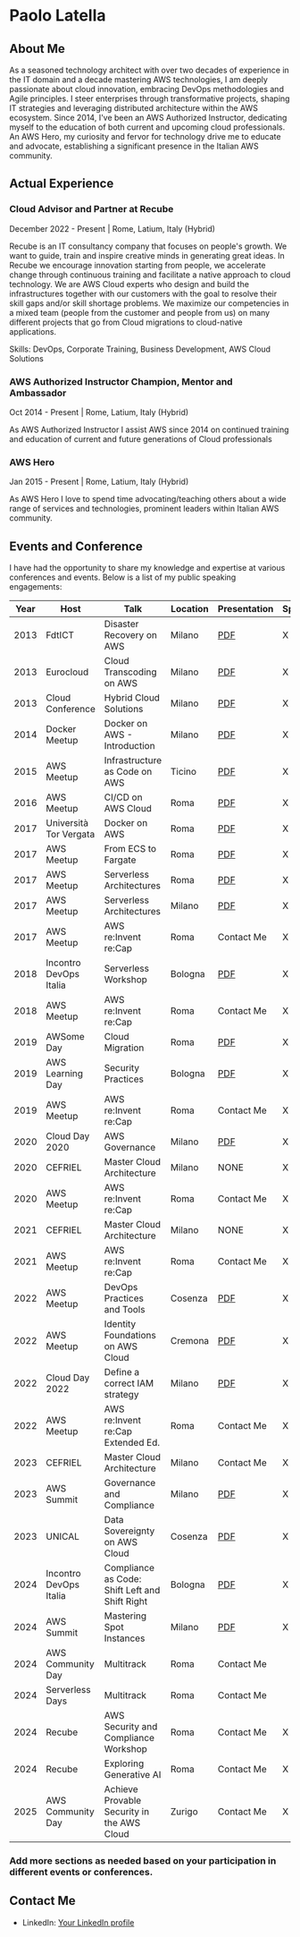 # Paolo Latella

## About Me
As a seasoned technology architect with over two decades of experience in the IT domain and a decade mastering AWS technologies, I am deeply passionate about cloud innovation, embracing DevOps methodologies and Agile principles. I steer enterprises through transformative projects, shaping IT strategies and leveraging distributed architecture within the AWS ecosystem. Since 2014, I've been an AWS Authorized Instructor, dedicating myself to the education of both current and upcoming cloud professionals. An AWS Hero, my curiosity and fervor for technology drive me to educate and advocate, establishing a significant presence in the Italian AWS community.

## Actual Experience

### Cloud Advisor and Partner at Recube
December 2022 - Present | Rome, Latium, Italy (Hybrid)

Recube is an IT consultancy company that focuses on people's growth. We want to guide, train and inspire creative minds in generating great ideas. In Recube we encourage innovation starting from people, we accelerate change through continuous training and facilitate a native approach to cloud technology. We are AWS Cloud experts who design and build the infrastructures together with our customers with the goal to resolve their skill gaps and/or skill shortage problems. We maximize our competencies in a mixed team (people from the customer and people from us) on many different projects that go from Cloud migrations to cloud-native applications.

Skills: DevOps, Corporate Training, Business Development, AWS Cloud Solutions

### AWS Authorized Instructor Champion, Mentor and Ambassador
Oct 2014 - Present | Rome, Latium, Italy (Hybrid)

As AWS Authorized Instructor I assist AWS since 2014 on continued training and education of current and future generations of Cloud professionals

### AWS Hero
Jan 2015 - Present | Rome, Latium, Italy (Hybrid)

As AWS Hero I love to spend time advocating/teaching others about a wide range of services and technologies, prominent leaders within Italian AWS community.

## Events and Conference
I have had the opportunity to share my knowledge and expertise at various conferences and events. Below is a list of my public speaking engagements:

| Year | Host            | Talk                        | Location   | Presentation                           |Speaker|Organizer|
|------|-----------------------|-----------------------------------|------------|------------------------------------------------|-------|---------|
| 2013 | FdtICT                | Disaster Recovery on AWS          | Milano     | [PDF](https://github.com/PaoloL/public-speaking/blob/main/2013/2013%20-%20FdtICT%20-%20DR%20on%20AWS.pdf) |X||
| 2013 | Eurocloud             | Cloud Transcoding on AWS          | Milano     | [PDF](https://github.com/PaoloL/public-speaking/blob/main/2013/2013%20-%20Milano%20-%20Eurocloud%20-%20Cloud%20Transcoding.pdf) |X||
| 2013 | Cloud Conference      | Hybrid Cloud Solutions            | Milano     | [PDF](https://github.com/PaoloL/public-speaking/blob/main/2013/2013%20-%20Milano%20-%20CLC2013%20-%20Hybrid%20Cloud.pdf) |X||
| 2014 | Docker Meetup         | Docker on AWS - Introduction      | Milano     | [PDF](https://github.com/PaoloL/public-speaking/blob/main/2014/20141215%20-%20Milno%20-%20Docker%20Meetup.pdf) |X||
| 2015 | AWS Meetup  | Infrastructure as Code on AWS     | Ticino     | [PDF](https://github.com/PaoloL/public-speaking/blob/main/2015/20150617%20-%20Ticino%20-%20A.pdf) |X||
| 2016 | AWS Meetup    | CI/CD on AWS Cloud                | Roma       | [PDF](https://github.com/PaoloL/public-speaking/blob/main/2016/20161017%20-%20Roma%20-%20CI%26CD%20on%20AWS.pdf) |X|X|
| 2017 | Università Tor Vergata   | Docker on AWS                    | Roma       | [PDF](https://github.com/PaoloL/public-speaking/blob/main/2017/2017%20-%20Roma%20-%20Docker%20and%20AWS.pdf) |X|X|
| 2017 | AWS Meetup     | From ECS to Fargate               | Roma       | [PDF](https://github.com/PaoloL/public-speaking/blob/main/2017/2017%20-%20Roma%20-%20From%20ECS%20to%20Fargate%3AECS.pdf) |X|X|
| 2017 | AWS Meetup    | Serverless Architectures          | Roma       | [PDF](https://github.com/PaoloL/public-speaking/blob/main/2017/Serverless%20Architectures%20on%20AWS.pdf) |X|X|
| 2017 | AWS Meetup   | Serverless Architectures          | Milano     | [PDF](https://github.com/PaoloL/public-speaking/blob/main/2017/20170316%20-%20Milano%20-%20Serverless.pdf) |X||
| 2017 | AWS Meetup   | AWS re:Invent re:Cap              | Roma       | Contact Me |X||
| 2018 | Incontro DevOps Italia| Serverless Workshop               | Bologna    | [PDF](https://github.com/PaoloL/public-speaking/blob/main/2018/IDI%202018%20-%20Workshop%20Serverless%20.pdf) |X|X|
| 2018 | AWS Meetup     | AWS re:Invent re:Cap              | Roma       | Contact Me |X||
| 2019 | AWSome Day            | Cloud Migration                   | Roma       | [PDF](https://github.com/PaoloL/public-speaking/blob/main/2019/20190709%20-%20Roma%20-%20AWSome%20Day.pdf) |X||
| 2019 | AWS Learning Day      | Security Practices                | Bologna    | [PDF](https://github.com/PaoloL/public-speaking/blob/main/2019/20190615%20-%20Bologna%20-%20Learning%20Day%20Security.pdf) |X||   
| 2019 | AWS Meetup     | AWS re:Invent re:Cap              | Roma       | Contact Me |X||
| 2020 | Cloud Day 2020        | AWS Governance                    | Milano     | [PDF](https://github.com/PaoloL/public-speaking/blob/main/2020/20201029%20-%20Milano%20-%20Cloud%20Day%202020%20-%20AWS%20Governance.pdf) |X||
| 2020 | CEFRIEL               | Master Cloud Architecture         | Milano     | NONE |X||
| 2020 | AWS Meetup     | AWS re:Invent re:Cap              | Roma       | Contact Me |X|X|
| 2021 | CEFRIEL               | Master Cloud Architecture         | Milano     | NONE |X||
| 2021 | AWS Meetup     | AWS re:Invent re:Cap              | Roma       | Contact Me |X|X|
| 2022 | AWS Meetup  | DevOps Practices and Tools        | Cosenza    | [PDF](https://github.com/PaoloL/public-speaking/blob/main/2022/20221117%20-%20Calabria%20-%20Meetup%20DevOps.pdf) |X||
| 2022 | AWS Meetup  | Identity Foundations on AWS Cloud | Cremona    | [PDF](https://github.com/PaoloL/public-speaking/blob/main/2022/20221123%20-%20Cremona%20-%20Implement%20a%20strong%20identity%20foundation.pdf) |X||
| 2022 | Cloud Day 2022        | Define a correct IAM strategy     | Milano     | [PDF](https://github.com/PaoloL/public-speaking/blob/main/2022/20221027%20-%20Milano%20-%20Cloud%20Day%202022%20-%20Define%20a%20correct%20IAM%20strategy.pdf) |X||
| 2022 | AWS Meetup     | AWS re:Invent re:Cap Extended Ed. | Roma       | Contact Me |X|X|
| 2023 | CEFRIEL               | Master Cloud Architecture         | Milano     | Contact Me |X||
| 2023 | AWS Summit            | Governance and Compliance         | Milano     | [PDF](https://github.com/PaoloL/public-speaking/blob/main/2023/AWS_SUMMIT_Governance_And_Compliance.pdf) |X||
| 2023 | UNICAL                | Data Sovereignty on AWS Cloud    | Cosenza    | [PDF](https://github.com/PaoloL/public-speaking/blob/main/2023/UNICAL_AWS_DataSovereignty.pptx.pdf) |X||
| 2024 | Incontro DevOps Italia | Compliance as Code: Shift Left and Shift Right    | Bologna    | [PDF](https://github.com/PaoloL/public-speaking/blob/main/2024/IDI2024%20-%20Compliance%20as%20Code.pdf) |X||
| 2024 | AWS Summit | Mastering Spot Instances   | Milano    | [PDF](https://github.com/PaoloL/public-speaking/blob/main/2024/AWSSummit2024_SpotInstances.pdf)|X||
| 2024 | AWS Community Day | Multitrack   | Roma    | Contact Me ||X|
| 2024 | Serverless Days | Multitrack   | Roma    | Contact Me ||X|
| 2024 | Recube | AWS Security and Compliance Workshop   | Roma    | Contact Me|X|X|
| 2024 | Recube | Exploring Generative AI   | Roma    | Contact Me|X|X|
| 2025 | AWS Community Day | Achieve Provable Security in the AWS Cloud   | Zurigo    | Contact Me|X||



### Add more sections as needed based on your participation in different events or conferences.

## Contact Me
- LinkedIn: [Your LinkedIn profile](https://www.linkedin.com/in/paololatella/)
